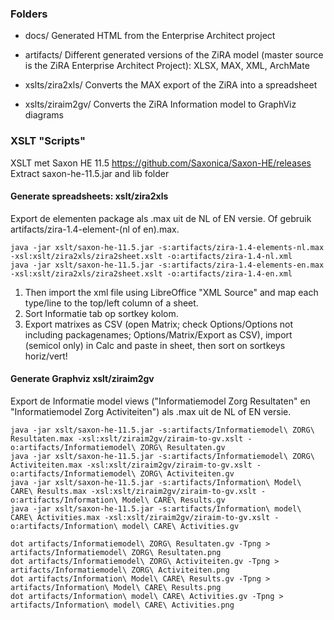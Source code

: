 
### Folders

* docs/ Generated HTML from the Enterprise Architect project

* artifacts/ Different generated versions of the ZiRA model (master source is the ZiRA Enterprise Architect Project): XLSX, MAX, XML, ArchMate

* xslts/zira2xls/ Converts the MAX export of the ZiRA into a spreadsheet

* xslts/ziraim2gv/ Converts the ZiRA Information model to GraphViz diagrams

### XSLT "Scripts"

XSLT met Saxon HE 11.5 https://github.com/Saxonica/Saxon-HE/releases
Extract saxon-he-11.5.jar and lib folder

#### Generate spreadsheets: xslt/zira2xls

Export de elementen package als .max uit de NL of EN versie.
Of gebruik artifacts/zira-1.4-element-(nl of en).max.

```
java -jar xslt/saxon-he-11.5.jar -s:artifacts/zira-1.4-elements-nl.max -xsl:xslt/zira2xls/zira2sheet.xslt -o:artifacts/zira-1.4-nl.xml
java -jar xslt/saxon-he-11.5.jar -s:artifacts/zira-1.4-elements-en.max -xsl:xslt/zira2xls/zira2sheet.xslt -o:artifacts/zira-1.4-en.xml
```

1. Then import the xml file using LibreOffice "XML Source" and map each type/line to the top/left column of a sheet.
1. Sort Informatie tab op sortkey kolom.
1. Export matrixes as CSV (open Matrix; check Options/Options not including packagenames; Options/Matrix/Export as CSV), import (semicol only) in Calc and paste in sheet, then sort on sortkeys horiz/vert!

#### Generate Graphviz xslt/ziraim2gv

Export de Informatie model views ("Informatiemodel Zorg Resultaten" en "Informatiemodel Zorg Activiteiten") als .max uit de NL of EN versie.

```
java -jar xslt/saxon-he-11.5.jar -s:artifacts/Informatiemodel\ ZORG\ Resultaten.max -xsl:xslt/ziraim2gv/ziraim-to-gv.xslt -o:artifacts/Informatiemodel\ ZORG\ Resultaten.gv
java -jar xslt/saxon-he-11.5.jar -s:artifacts/Informatiemodel\ ZORG\ Activiteiten.max -xsl:xslt/ziraim2gv/ziraim-to-gv.xslt -o:artifacts/Informatiemodel\ ZORG\ Activiteiten.gv
java -jar xslt/saxon-he-11.5.jar -s:artifacts/Information\ Model\ CARE\ Results.max -xsl:xslt/ziraim2gv/ziraim-to-gv.xslt -o:artifacts/Information\ Model\ CARE\ Results.gv
java -jar xslt/saxon-he-11.5.jar -s:artifacts/Information\ model\ CARE\ Activities.max -xsl:xslt/ziraim2gv/ziraim-to-gv.xslt -o:artifacts/Information\ model\ CARE\ Activities.gv
```

```
dot artifacts/Informatiemodel\ ZORG\ Resultaten.gv -Tpng > artifacts/Informatiemodel\ ZORG\ Resultaten.png
dot artifacts/Informatiemodel\ ZORG\ Activiteiten.gv -Tpng > artifacts/Informatiemodel\ ZORG\ Activiteiten.png
dot artifacts/Information\ Model\ CARE\ Results.gv -Tpng > artifacts/Information\ Model\ CARE\ Results.png
dot artifacts/Information\ model\ CARE\ Activities.gv -Tpng > artifacts/Information\ model\ CARE\ Activities.png
```
